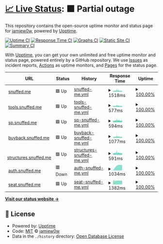 # [📈 Live Status](https://status.snuffed.me): <!--live status--> **🟧 Partial outage**

This repository contains the open-source uptime monitor and status page for [jamiew0w](jamie.ie), powered by [Upptime](https://github.com/upptime/upptime).

[![Uptime CI](https://github.com/jamiew0w/status.snuffed.me/workflows/Uptime%20CI/badge.svg)](https://github.com/upptime/upptime/actions?query=workflow%3A%22Uptime+CI%22)
[![Response Time CI](https://github.com/jamiew0w/status.snuffed.me/workflows/Response%20Time%20CI/badge.svg)](https://github.com/upptime/upptime/actions?query=workflow%3A%22Response+Time+CI%22)
[![Graphs CI](https://github.com/jamiew0w/status.snuffed.me/workflows/Graphs%20CI/badge.svg)](https://github.com/upptime/upptime/actions?query=workflow%3A%22Graphs+CI%22)
[![Static Site CI](https://github.com/jamiew0w/status.snuffed.me/workflows/Static%20Site%20CI/badge.svg)](https://github.com/upptime/upptime/actions?query=workflow%3A%22Static+Site+CI%22)
[![Summary CI](https://github.com/jamiew0w/status.snuffed.me/workflows/Summary%20CI/badge.svg)](https://github.com/upptime/upptime/actions?query=workflow%3A%22Summary+CI%22)

With [Upptime](https://upptime.js.org), you can get your own unlimited and free uptime monitor and status page, powered entirely by a GitHub repository. We use [Issues](https://github.com/jamiew0w/status.snuffed.me/issues) as incident reports, [Actions](https://github.com/jamiew0w/status.snuffed.me/actions) as uptime monitors, and [Pages](https://status.snuffed.me) for the status page.

<!--start: status pages-->
<!-- This summary is generated by Upptime (https://github.com/upptime/upptime) -->
<!-- Do not edit this manually, your changes will be overwritten -->
<!-- prettier-ignore -->
| URL | Status | History | Response Time | Uptime |
| --- | ------ | ------- | ------------- | ------ |
| <img alt="" src="https://favicons.githubusercontent.com/snuffed.me" height="13"> [snuffed.me](https://snuffed.me) | 🟩 Up | [snuffed-me.yml](https://github.com/jamiew0w/status.snuffed.me/commits/HEAD/history/snuffed-me.yml) | <details><summary><img alt="Response time graph" src="./graphs/snuffed-me/response-time-week.png" height="20"> 1518ms</summary><br><a href="https://status.snuffed.me/history/snuffed-me"><img alt="Response time 1499" src="https://img.shields.io/endpoint?url=https%3A%2F%2Fraw.githubusercontent.com%2Fjamiew0w%2Fstatus.snuffed.me%2FHEAD%2Fapi%2Fsnuffed-me%2Fresponse-time.json"></a><br><a href="https://status.snuffed.me/history/snuffed-me"><img alt="24-hour response time 1297" src="https://img.shields.io/endpoint?url=https%3A%2F%2Fraw.githubusercontent.com%2Fjamiew0w%2Fstatus.snuffed.me%2FHEAD%2Fapi%2Fsnuffed-me%2Fresponse-time-day.json"></a><br><a href="https://status.snuffed.me/history/snuffed-me"><img alt="7-day response time 1518" src="https://img.shields.io/endpoint?url=https%3A%2F%2Fraw.githubusercontent.com%2Fjamiew0w%2Fstatus.snuffed.me%2FHEAD%2Fapi%2Fsnuffed-me%2Fresponse-time-week.json"></a><br><a href="https://status.snuffed.me/history/snuffed-me"><img alt="30-day response time 1461" src="https://img.shields.io/endpoint?url=https%3A%2F%2Fraw.githubusercontent.com%2Fjamiew0w%2Fstatus.snuffed.me%2FHEAD%2Fapi%2Fsnuffed-me%2Fresponse-time-month.json"></a><br><a href="https://status.snuffed.me/history/snuffed-me"><img alt="1-year response time 1499" src="https://img.shields.io/endpoint?url=https%3A%2F%2Fraw.githubusercontent.com%2Fjamiew0w%2Fstatus.snuffed.me%2FHEAD%2Fapi%2Fsnuffed-me%2Fresponse-time-year.json"></a></details> | <details><summary><a href="https://status.snuffed.me/history/snuffed-me">100.00%</a></summary><a href="https://status.snuffed.me/history/snuffed-me"><img alt="All-time uptime 100.00%" src="https://img.shields.io/endpoint?url=https%3A%2F%2Fraw.githubusercontent.com%2Fjamiew0w%2Fstatus.snuffed.me%2FHEAD%2Fapi%2Fsnuffed-me%2Fuptime.json"></a><br><a href="https://status.snuffed.me/history/snuffed-me"><img alt="24-hour uptime 100.00%" src="https://img.shields.io/endpoint?url=https%3A%2F%2Fraw.githubusercontent.com%2Fjamiew0w%2Fstatus.snuffed.me%2FHEAD%2Fapi%2Fsnuffed-me%2Fuptime-day.json"></a><br><a href="https://status.snuffed.me/history/snuffed-me"><img alt="7-day uptime 100.00%" src="https://img.shields.io/endpoint?url=https%3A%2F%2Fraw.githubusercontent.com%2Fjamiew0w%2Fstatus.snuffed.me%2FHEAD%2Fapi%2Fsnuffed-me%2Fuptime-week.json"></a><br><a href="https://status.snuffed.me/history/snuffed-me"><img alt="30-day uptime 100.00%" src="https://img.shields.io/endpoint?url=https%3A%2F%2Fraw.githubusercontent.com%2Fjamiew0w%2Fstatus.snuffed.me%2FHEAD%2Fapi%2Fsnuffed-me%2Fuptime-month.json"></a><br><a href="https://status.snuffed.me/history/snuffed-me"><img alt="1-year uptime 100.00%" src="https://img.shields.io/endpoint?url=https%3A%2F%2Fraw.githubusercontent.com%2Fjamiew0w%2Fstatus.snuffed.me%2FHEAD%2Fapi%2Fsnuffed-me%2Fuptime-year.json"></a></details>
| <img alt="" src="https://tools.snuffed.me/static/favicon.png" height="13"> [tools.snuffed.me](https://tools.snuffed.me) | 🟩 Up | [tools-snuffed-me.yml](https://github.com/jamiew0w/status.snuffed.me/commits/HEAD/history/tools-snuffed-me.yml) | <details><summary><img alt="Response time graph" src="./graphs/tools-snuffed-me/response-time-week.png" height="20"> 577ms</summary><br><a href="https://status.snuffed.me/history/tools-snuffed-me"><img alt="Response time 598" src="https://img.shields.io/endpoint?url=https%3A%2F%2Fraw.githubusercontent.com%2Fjamiew0w%2Fstatus.snuffed.me%2FHEAD%2Fapi%2Ftools-snuffed-me%2Fresponse-time.json"></a><br><a href="https://status.snuffed.me/history/tools-snuffed-me"><img alt="24-hour response time 520" src="https://img.shields.io/endpoint?url=https%3A%2F%2Fraw.githubusercontent.com%2Fjamiew0w%2Fstatus.snuffed.me%2FHEAD%2Fapi%2Ftools-snuffed-me%2Fresponse-time-day.json"></a><br><a href="https://status.snuffed.me/history/tools-snuffed-me"><img alt="7-day response time 577" src="https://img.shields.io/endpoint?url=https%3A%2F%2Fraw.githubusercontent.com%2Fjamiew0w%2Fstatus.snuffed.me%2FHEAD%2Fapi%2Ftools-snuffed-me%2Fresponse-time-week.json"></a><br><a href="https://status.snuffed.me/history/tools-snuffed-me"><img alt="30-day response time 577" src="https://img.shields.io/endpoint?url=https%3A%2F%2Fraw.githubusercontent.com%2Fjamiew0w%2Fstatus.snuffed.me%2FHEAD%2Fapi%2Ftools-snuffed-me%2Fresponse-time-month.json"></a><br><a href="https://status.snuffed.me/history/tools-snuffed-me"><img alt="1-year response time 598" src="https://img.shields.io/endpoint?url=https%3A%2F%2Fraw.githubusercontent.com%2Fjamiew0w%2Fstatus.snuffed.me%2FHEAD%2Fapi%2Ftools-snuffed-me%2Fresponse-time-year.json"></a></details> | <details><summary><a href="https://status.snuffed.me/history/tools-snuffed-me">100.00%</a></summary><a href="https://status.snuffed.me/history/tools-snuffed-me"><img alt="All-time uptime 100.00%" src="https://img.shields.io/endpoint?url=https%3A%2F%2Fraw.githubusercontent.com%2Fjamiew0w%2Fstatus.snuffed.me%2FHEAD%2Fapi%2Ftools-snuffed-me%2Fuptime.json"></a><br><a href="https://status.snuffed.me/history/tools-snuffed-me"><img alt="24-hour uptime 100.00%" src="https://img.shields.io/endpoint?url=https%3A%2F%2Fraw.githubusercontent.com%2Fjamiew0w%2Fstatus.snuffed.me%2FHEAD%2Fapi%2Ftools-snuffed-me%2Fuptime-day.json"></a><br><a href="https://status.snuffed.me/history/tools-snuffed-me"><img alt="7-day uptime 100.00%" src="https://img.shields.io/endpoint?url=https%3A%2F%2Fraw.githubusercontent.com%2Fjamiew0w%2Fstatus.snuffed.me%2FHEAD%2Fapi%2Ftools-snuffed-me%2Fuptime-week.json"></a><br><a href="https://status.snuffed.me/history/tools-snuffed-me"><img alt="30-day uptime 100.00%" src="https://img.shields.io/endpoint?url=https%3A%2F%2Fraw.githubusercontent.com%2Fjamiew0w%2Fstatus.snuffed.me%2FHEAD%2Fapi%2Ftools-snuffed-me%2Fuptime-month.json"></a><br><a href="https://status.snuffed.me/history/tools-snuffed-me"><img alt="1-year uptime 100.00%" src="https://img.shields.io/endpoint?url=https%3A%2F%2Fraw.githubusercontent.com%2Fjamiew0w%2Fstatus.snuffed.me%2FHEAD%2Fapi%2Ftools-snuffed-me%2Fuptime-year.json"></a></details>
| <img alt="" src="https://favicons.githubusercontent.com/sp.snuffed.me" height="13"> [sp.snuffed.me](https://sp.snuffed.me) | 🟩 Up | [sp-snuffed-me.yml](https://github.com/jamiew0w/status.snuffed.me/commits/HEAD/history/sp-snuffed-me.yml) | <details><summary><img alt="Response time graph" src="./graphs/sp-snuffed-me/response-time-week.png" height="20"> 594ms</summary><br><a href="https://status.snuffed.me/history/sp-snuffed-me"><img alt="Response time 591" src="https://img.shields.io/endpoint?url=https%3A%2F%2Fraw.githubusercontent.com%2Fjamiew0w%2Fstatus.snuffed.me%2FHEAD%2Fapi%2Fsp-snuffed-me%2Fresponse-time.json"></a><br><a href="https://status.snuffed.me/history/sp-snuffed-me"><img alt="24-hour response time 550" src="https://img.shields.io/endpoint?url=https%3A%2F%2Fraw.githubusercontent.com%2Fjamiew0w%2Fstatus.snuffed.me%2FHEAD%2Fapi%2Fsp-snuffed-me%2Fresponse-time-day.json"></a><br><a href="https://status.snuffed.me/history/sp-snuffed-me"><img alt="7-day response time 594" src="https://img.shields.io/endpoint?url=https%3A%2F%2Fraw.githubusercontent.com%2Fjamiew0w%2Fstatus.snuffed.me%2FHEAD%2Fapi%2Fsp-snuffed-me%2Fresponse-time-week.json"></a><br><a href="https://status.snuffed.me/history/sp-snuffed-me"><img alt="30-day response time 577" src="https://img.shields.io/endpoint?url=https%3A%2F%2Fraw.githubusercontent.com%2Fjamiew0w%2Fstatus.snuffed.me%2FHEAD%2Fapi%2Fsp-snuffed-me%2Fresponse-time-month.json"></a><br><a href="https://status.snuffed.me/history/sp-snuffed-me"><img alt="1-year response time 591" src="https://img.shields.io/endpoint?url=https%3A%2F%2Fraw.githubusercontent.com%2Fjamiew0w%2Fstatus.snuffed.me%2FHEAD%2Fapi%2Fsp-snuffed-me%2Fresponse-time-year.json"></a></details> | <details><summary><a href="https://status.snuffed.me/history/sp-snuffed-me">100.00%</a></summary><a href="https://status.snuffed.me/history/sp-snuffed-me"><img alt="All-time uptime 100.00%" src="https://img.shields.io/endpoint?url=https%3A%2F%2Fraw.githubusercontent.com%2Fjamiew0w%2Fstatus.snuffed.me%2FHEAD%2Fapi%2Fsp-snuffed-me%2Fuptime.json"></a><br><a href="https://status.snuffed.me/history/sp-snuffed-me"><img alt="24-hour uptime 100.00%" src="https://img.shields.io/endpoint?url=https%3A%2F%2Fraw.githubusercontent.com%2Fjamiew0w%2Fstatus.snuffed.me%2FHEAD%2Fapi%2Fsp-snuffed-me%2Fuptime-day.json"></a><br><a href="https://status.snuffed.me/history/sp-snuffed-me"><img alt="7-day uptime 100.00%" src="https://img.shields.io/endpoint?url=https%3A%2F%2Fraw.githubusercontent.com%2Fjamiew0w%2Fstatus.snuffed.me%2FHEAD%2Fapi%2Fsp-snuffed-me%2Fuptime-week.json"></a><br><a href="https://status.snuffed.me/history/sp-snuffed-me"><img alt="30-day uptime 100.00%" src="https://img.shields.io/endpoint?url=https%3A%2F%2Fraw.githubusercontent.com%2Fjamiew0w%2Fstatus.snuffed.me%2FHEAD%2Fapi%2Fsp-snuffed-me%2Fuptime-month.json"></a><br><a href="https://status.snuffed.me/history/sp-snuffed-me"><img alt="1-year uptime 100.00%" src="https://img.shields.io/endpoint?url=https%3A%2F%2Fraw.githubusercontent.com%2Fjamiew0w%2Fstatus.snuffed.me%2FHEAD%2Fapi%2Fsp-snuffed-me%2Fuptime-year.json"></a></details>
| <img alt="" src="https://favicons.githubusercontent.com/buyback.snuffed.me" height="13"> [buyback.snuffed.me](https://buyback.snuffed.me) | 🟩 Up | [buyback-snuffed-me.yml](https://github.com/jamiew0w/status.snuffed.me/commits/HEAD/history/buyback-snuffed-me.yml) | <details><summary><img alt="Response time graph" src="./graphs/buyback-snuffed-me/response-time-week.png" height="20"> 1077ms</summary><br><a href="https://status.snuffed.me/history/buyback-snuffed-me"><img alt="Response time 1070" src="https://img.shields.io/endpoint?url=https%3A%2F%2Fraw.githubusercontent.com%2Fjamiew0w%2Fstatus.snuffed.me%2FHEAD%2Fapi%2Fbuyback-snuffed-me%2Fresponse-time.json"></a><br><a href="https://status.snuffed.me/history/buyback-snuffed-me"><img alt="24-hour response time 916" src="https://img.shields.io/endpoint?url=https%3A%2F%2Fraw.githubusercontent.com%2Fjamiew0w%2Fstatus.snuffed.me%2FHEAD%2Fapi%2Fbuyback-snuffed-me%2Fresponse-time-day.json"></a><br><a href="https://status.snuffed.me/history/buyback-snuffed-me"><img alt="7-day response time 1077" src="https://img.shields.io/endpoint?url=https%3A%2F%2Fraw.githubusercontent.com%2Fjamiew0w%2Fstatus.snuffed.me%2FHEAD%2Fapi%2Fbuyback-snuffed-me%2Fresponse-time-week.json"></a><br><a href="https://status.snuffed.me/history/buyback-snuffed-me"><img alt="30-day response time 1038" src="https://img.shields.io/endpoint?url=https%3A%2F%2Fraw.githubusercontent.com%2Fjamiew0w%2Fstatus.snuffed.me%2FHEAD%2Fapi%2Fbuyback-snuffed-me%2Fresponse-time-month.json"></a><br><a href="https://status.snuffed.me/history/buyback-snuffed-me"><img alt="1-year response time 1070" src="https://img.shields.io/endpoint?url=https%3A%2F%2Fraw.githubusercontent.com%2Fjamiew0w%2Fstatus.snuffed.me%2FHEAD%2Fapi%2Fbuyback-snuffed-me%2Fresponse-time-year.json"></a></details> | <details><summary><a href="https://status.snuffed.me/history/buyback-snuffed-me">100.00%</a></summary><a href="https://status.snuffed.me/history/buyback-snuffed-me"><img alt="All-time uptime 100.00%" src="https://img.shields.io/endpoint?url=https%3A%2F%2Fraw.githubusercontent.com%2Fjamiew0w%2Fstatus.snuffed.me%2FHEAD%2Fapi%2Fbuyback-snuffed-me%2Fuptime.json"></a><br><a href="https://status.snuffed.me/history/buyback-snuffed-me"><img alt="24-hour uptime 100.00%" src="https://img.shields.io/endpoint?url=https%3A%2F%2Fraw.githubusercontent.com%2Fjamiew0w%2Fstatus.snuffed.me%2FHEAD%2Fapi%2Fbuyback-snuffed-me%2Fuptime-day.json"></a><br><a href="https://status.snuffed.me/history/buyback-snuffed-me"><img alt="7-day uptime 100.00%" src="https://img.shields.io/endpoint?url=https%3A%2F%2Fraw.githubusercontent.com%2Fjamiew0w%2Fstatus.snuffed.me%2FHEAD%2Fapi%2Fbuyback-snuffed-me%2Fuptime-week.json"></a><br><a href="https://status.snuffed.me/history/buyback-snuffed-me"><img alt="30-day uptime 100.00%" src="https://img.shields.io/endpoint?url=https%3A%2F%2Fraw.githubusercontent.com%2Fjamiew0w%2Fstatus.snuffed.me%2FHEAD%2Fapi%2Fbuyback-snuffed-me%2Fuptime-month.json"></a><br><a href="https://status.snuffed.me/history/buyback-snuffed-me"><img alt="1-year uptime 100.00%" src="https://img.shields.io/endpoint?url=https%3A%2F%2Fraw.githubusercontent.com%2Fjamiew0w%2Fstatus.snuffed.me%2FHEAD%2Fapi%2Fbuyback-snuffed-me%2Fuptime-year.json"></a></details>
| <img alt="" src="https://favicons.githubusercontent.com/structures.snuffed.me" height="13"> [structures.snuffed.me](https://structures.snuffed.me) | 🟩 Up | [structures-snuffed-me.yml](https://github.com/jamiew0w/status.snuffed.me/commits/HEAD/history/structures-snuffed-me.yml) | <details><summary><img alt="Response time graph" src="./graphs/structures-snuffed-me/response-time-week.png" height="20"> 591ms</summary><br><a href="https://status.snuffed.me/history/structures-snuffed-me"><img alt="Response time 593" src="https://img.shields.io/endpoint?url=https%3A%2F%2Fraw.githubusercontent.com%2Fjamiew0w%2Fstatus.snuffed.me%2FHEAD%2Fapi%2Fstructures-snuffed-me%2Fresponse-time.json"></a><br><a href="https://status.snuffed.me/history/structures-snuffed-me"><img alt="24-hour response time 518" src="https://img.shields.io/endpoint?url=https%3A%2F%2Fraw.githubusercontent.com%2Fjamiew0w%2Fstatus.snuffed.me%2FHEAD%2Fapi%2Fstructures-snuffed-me%2Fresponse-time-day.json"></a><br><a href="https://status.snuffed.me/history/structures-snuffed-me"><img alt="7-day response time 591" src="https://img.shields.io/endpoint?url=https%3A%2F%2Fraw.githubusercontent.com%2Fjamiew0w%2Fstatus.snuffed.me%2FHEAD%2Fapi%2Fstructures-snuffed-me%2Fresponse-time-week.json"></a><br><a href="https://status.snuffed.me/history/structures-snuffed-me"><img alt="30-day response time 579" src="https://img.shields.io/endpoint?url=https%3A%2F%2Fraw.githubusercontent.com%2Fjamiew0w%2Fstatus.snuffed.me%2FHEAD%2Fapi%2Fstructures-snuffed-me%2Fresponse-time-month.json"></a><br><a href="https://status.snuffed.me/history/structures-snuffed-me"><img alt="1-year response time 593" src="https://img.shields.io/endpoint?url=https%3A%2F%2Fraw.githubusercontent.com%2Fjamiew0w%2Fstatus.snuffed.me%2FHEAD%2Fapi%2Fstructures-snuffed-me%2Fresponse-time-year.json"></a></details> | <details><summary><a href="https://status.snuffed.me/history/structures-snuffed-me">100.00%</a></summary><a href="https://status.snuffed.me/history/structures-snuffed-me"><img alt="All-time uptime 100.00%" src="https://img.shields.io/endpoint?url=https%3A%2F%2Fraw.githubusercontent.com%2Fjamiew0w%2Fstatus.snuffed.me%2FHEAD%2Fapi%2Fstructures-snuffed-me%2Fuptime.json"></a><br><a href="https://status.snuffed.me/history/structures-snuffed-me"><img alt="24-hour uptime 100.00%" src="https://img.shields.io/endpoint?url=https%3A%2F%2Fraw.githubusercontent.com%2Fjamiew0w%2Fstatus.snuffed.me%2FHEAD%2Fapi%2Fstructures-snuffed-me%2Fuptime-day.json"></a><br><a href="https://status.snuffed.me/history/structures-snuffed-me"><img alt="7-day uptime 100.00%" src="https://img.shields.io/endpoint?url=https%3A%2F%2Fraw.githubusercontent.com%2Fjamiew0w%2Fstatus.snuffed.me%2FHEAD%2Fapi%2Fstructures-snuffed-me%2Fuptime-week.json"></a><br><a href="https://status.snuffed.me/history/structures-snuffed-me"><img alt="30-day uptime 100.00%" src="https://img.shields.io/endpoint?url=https%3A%2F%2Fraw.githubusercontent.com%2Fjamiew0w%2Fstatus.snuffed.me%2FHEAD%2Fapi%2Fstructures-snuffed-me%2Fuptime-month.json"></a><br><a href="https://status.snuffed.me/history/structures-snuffed-me"><img alt="1-year uptime 100.00%" src="https://img.shields.io/endpoint?url=https%3A%2F%2Fraw.githubusercontent.com%2Fjamiew0w%2Fstatus.snuffed.me%2FHEAD%2Fapi%2Fstructures-snuffed-me%2Fuptime-year.json"></a></details>
| <img alt="" src="https://tools.snuffed.me/static/favicon.png" height="13"> [auth.snuffed.me](https://auth.snuffed.m) | 🟥 Down | [auth-snuffed-me.yml](https://github.com/jamiew0w/status.snuffed.me/commits/HEAD/history/auth-snuffed-me.yml) | <details><summary><img alt="Response time graph" src="./graphs/auth-snuffed-me/response-time-week.png" height="20"> 1034ms</summary><br><a href="https://status.snuffed.me/history/auth-snuffed-me"><img alt="Response time 1034" src="https://img.shields.io/endpoint?url=https%3A%2F%2Fraw.githubusercontent.com%2Fjamiew0w%2Fstatus.snuffed.me%2FHEAD%2Fapi%2Fauth-snuffed-me%2Fresponse-time.json"></a><br><a href="https://status.snuffed.me/history/auth-snuffed-me"><img alt="24-hour response time 0" src="https://img.shields.io/endpoint?url=https%3A%2F%2Fraw.githubusercontent.com%2Fjamiew0w%2Fstatus.snuffed.me%2FHEAD%2Fapi%2Fauth-snuffed-me%2Fresponse-time-day.json"></a><br><a href="https://status.snuffed.me/history/auth-snuffed-me"><img alt="7-day response time 1034" src="https://img.shields.io/endpoint?url=https%3A%2F%2Fraw.githubusercontent.com%2Fjamiew0w%2Fstatus.snuffed.me%2FHEAD%2Fapi%2Fauth-snuffed-me%2Fresponse-time-week.json"></a><br><a href="https://status.snuffed.me/history/auth-snuffed-me"><img alt="30-day response time 1034" src="https://img.shields.io/endpoint?url=https%3A%2F%2Fraw.githubusercontent.com%2Fjamiew0w%2Fstatus.snuffed.me%2FHEAD%2Fapi%2Fauth-snuffed-me%2Fresponse-time-month.json"></a><br><a href="https://status.snuffed.me/history/auth-snuffed-me"><img alt="1-year response time 1034" src="https://img.shields.io/endpoint?url=https%3A%2F%2Fraw.githubusercontent.com%2Fjamiew0w%2Fstatus.snuffed.me%2FHEAD%2Fapi%2Fauth-snuffed-me%2Fresponse-time-year.json"></a></details> | <details><summary><a href="https://status.snuffed.me/history/auth-snuffed-me">100.00%</a></summary><a href="https://status.snuffed.me/history/auth-snuffed-me"><img alt="All-time uptime 100.00%" src="https://img.shields.io/endpoint?url=https%3A%2F%2Fraw.githubusercontent.com%2Fjamiew0w%2Fstatus.snuffed.me%2FHEAD%2Fapi%2Fauth-snuffed-me%2Fuptime.json"></a><br><a href="https://status.snuffed.me/history/auth-snuffed-me"><img alt="24-hour uptime 100.00%" src="https://img.shields.io/endpoint?url=https%3A%2F%2Fraw.githubusercontent.com%2Fjamiew0w%2Fstatus.snuffed.me%2FHEAD%2Fapi%2Fauth-snuffed-me%2Fuptime-day.json"></a><br><a href="https://status.snuffed.me/history/auth-snuffed-me"><img alt="7-day uptime 100.00%" src="https://img.shields.io/endpoint?url=https%3A%2F%2Fraw.githubusercontent.com%2Fjamiew0w%2Fstatus.snuffed.me%2FHEAD%2Fapi%2Fauth-snuffed-me%2Fuptime-week.json"></a><br><a href="https://status.snuffed.me/history/auth-snuffed-me"><img alt="30-day uptime 100.00%" src="https://img.shields.io/endpoint?url=https%3A%2F%2Fraw.githubusercontent.com%2Fjamiew0w%2Fstatus.snuffed.me%2FHEAD%2Fapi%2Fauth-snuffed-me%2Fuptime-month.json"></a><br><a href="https://status.snuffed.me/history/auth-snuffed-me"><img alt="1-year uptime 100.00%" src="https://img.shields.io/endpoint?url=https%3A%2F%2Fraw.githubusercontent.com%2Fjamiew0w%2Fstatus.snuffed.me%2FHEAD%2Fapi%2Fauth-snuffed-me%2Fuptime-year.json"></a></details>
| <img alt="" src="https://tools.snuffed.me/static/favicon.png" height="13"> [seat.snuffed.me](https://seat.snuffed.me) | 🟩 Up | [seat-snuffed-me.yml](https://github.com/jamiew0w/status.snuffed.me/commits/HEAD/history/seat-snuffed-me.yml) | <details><summary><img alt="Response time graph" src="./graphs/seat-snuffed-me/response-time-week.png" height="20"> 1382ms</summary><br><a href="https://status.snuffed.me/history/seat-snuffed-me"><img alt="Response time 1382" src="https://img.shields.io/endpoint?url=https%3A%2F%2Fraw.githubusercontent.com%2Fjamiew0w%2Fstatus.snuffed.me%2FHEAD%2Fapi%2Fseat-snuffed-me%2Fresponse-time.json"></a><br><a href="https://status.snuffed.me/history/seat-snuffed-me"><img alt="24-hour response time 1354" src="https://img.shields.io/endpoint?url=https%3A%2F%2Fraw.githubusercontent.com%2Fjamiew0w%2Fstatus.snuffed.me%2FHEAD%2Fapi%2Fseat-snuffed-me%2Fresponse-time-day.json"></a><br><a href="https://status.snuffed.me/history/seat-snuffed-me"><img alt="7-day response time 1382" src="https://img.shields.io/endpoint?url=https%3A%2F%2Fraw.githubusercontent.com%2Fjamiew0w%2Fstatus.snuffed.me%2FHEAD%2Fapi%2Fseat-snuffed-me%2Fresponse-time-week.json"></a><br><a href="https://status.snuffed.me/history/seat-snuffed-me"><img alt="30-day response time 1382" src="https://img.shields.io/endpoint?url=https%3A%2F%2Fraw.githubusercontent.com%2Fjamiew0w%2Fstatus.snuffed.me%2FHEAD%2Fapi%2Fseat-snuffed-me%2Fresponse-time-month.json"></a><br><a href="https://status.snuffed.me/history/seat-snuffed-me"><img alt="1-year response time 1382" src="https://img.shields.io/endpoint?url=https%3A%2F%2Fraw.githubusercontent.com%2Fjamiew0w%2Fstatus.snuffed.me%2FHEAD%2Fapi%2Fseat-snuffed-me%2Fresponse-time-year.json"></a></details> | <details><summary><a href="https://status.snuffed.me/history/seat-snuffed-me">100.00%</a></summary><a href="https://status.snuffed.me/history/seat-snuffed-me"><img alt="All-time uptime 100.00%" src="https://img.shields.io/endpoint?url=https%3A%2F%2Fraw.githubusercontent.com%2Fjamiew0w%2Fstatus.snuffed.me%2FHEAD%2Fapi%2Fseat-snuffed-me%2Fuptime.json"></a><br><a href="https://status.snuffed.me/history/seat-snuffed-me"><img alt="24-hour uptime 100.00%" src="https://img.shields.io/endpoint?url=https%3A%2F%2Fraw.githubusercontent.com%2Fjamiew0w%2Fstatus.snuffed.me%2FHEAD%2Fapi%2Fseat-snuffed-me%2Fuptime-day.json"></a><br><a href="https://status.snuffed.me/history/seat-snuffed-me"><img alt="7-day uptime 100.00%" src="https://img.shields.io/endpoint?url=https%3A%2F%2Fraw.githubusercontent.com%2Fjamiew0w%2Fstatus.snuffed.me%2FHEAD%2Fapi%2Fseat-snuffed-me%2Fuptime-week.json"></a><br><a href="https://status.snuffed.me/history/seat-snuffed-me"><img alt="30-day uptime 100.00%" src="https://img.shields.io/endpoint?url=https%3A%2F%2Fraw.githubusercontent.com%2Fjamiew0w%2Fstatus.snuffed.me%2FHEAD%2Fapi%2Fseat-snuffed-me%2Fuptime-month.json"></a><br><a href="https://status.snuffed.me/history/seat-snuffed-me"><img alt="1-year uptime 100.00%" src="https://img.shields.io/endpoint?url=https%3A%2F%2Fraw.githubusercontent.com%2Fjamiew0w%2Fstatus.snuffed.me%2FHEAD%2Fapi%2Fseat-snuffed-me%2Fuptime-year.json"></a></details>

<!--end: status pages-->

[**Visit our status website →**](https://status.snuffed.me)

## 📄 License

- Powered by: [Upptime](https://github.com/upptime/upptime)
- Code: [MIT](./LICENSE) © [jamiew0w](jamie.ie)
- Data in the `./history` directory: [Open Database License](https://opendatacommons.org/licenses/odbl/1-0/)
